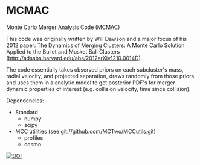 MCMAC
=====

Monte Carlo Merger Analysis Code (MCMAC)

This code was originally written by Will Dawson and a major focus of his 2012 paper:
The Dynamics of Merging Clusters: A Monte Carlo Solution Applied to the Bullet and Musket
Ball Clusters (http://adsabs.harvard.edu/abs/2012arXiv1210.0014D).

The code essentially takes observed priors on each subcluster's mass, radial velocity, and
projected separation, draws randomly from those priors and uses them in a analytic model
to get posterior PDF's for merger dynamic properties of interest (e.g. collision velocity,
time since collision).

Dependencies:
- Standard
  - numpy
  - scipy
- MCC utilities (see git://github.com/MCTwo/MCCutils.git)
  - profiles
  - cosmo

[![DOI](https://zenodo.org/badge/doi/10.5281/zenodo.10242.svg)](http://dx.doi.org/10.5281/zenodo.10242)
